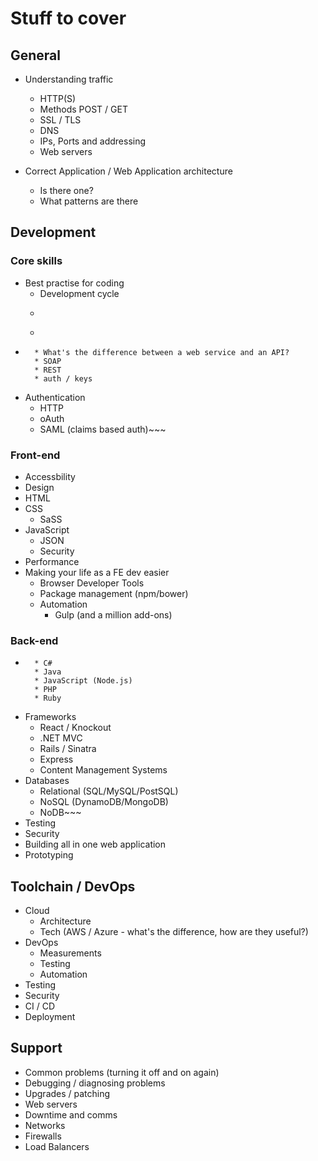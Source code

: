 # Stuff to cover

## General
* Understanding traffic
	* HTTP(S)
	* Methods POST / GET 
	* SSL / TLS
	* DNS
	* IPs, Ports and addressing
	* Web servers

* Correct Application / Web Application architecture
	* Is there one?
	* What patterns are there

## Development

### Core skills

* Best practise for coding
	* Development cycle
	* ~~~Version control (Git, SVN)~~~
	* ~~~Code styles (tabs vs spaces?!)~~~
* ~~~Creating web service and API's
	* What's the difference between a web service and an API?
	* SOAP
	* REST
	* auth / keys
* Authentication
	* HTTP
	* oAuth
	* SAML (claims based auth)~~~

### Front-end

* Accessbility
* Design
* HTML
* CSS
	* SaSS
* JavaScript
	* JSON
	* Security
* Performance
* Making your life as a FE dev easier
	* Browser Developer Tools
	* Package management (npm/bower)
	* Automation
		* Gulp (and a million add-ons)

### Back-end

* ~~~Languages
	* C#
	* Java
	* JavaScript (Node.js)
	* PHP
	* Ruby
* Frameworks
	* React / Knockout
	* .NET MVC
	* Rails / Sinatra
	* Express
	* Content Management Systems
* Databases
	* Relational (SQL/MySQL/PostSQL)
	* NoSQL (DynamoDB/MongoDB)
	* NoDB~~~
* Testing
* Security
* Building all in one web application
* Prototyping


## Toolchain / DevOps

* Cloud
	* Architecture
	* Tech (AWS / Azure - what's the difference, how are they useful?)
* DevOps
	* Measurements
	* Testing
	* Automation
* Testing
* Security
* CI / CD
* Deployment

## Support

* Common problems (turning it off and on again)
* Debugging / diagnosing problems
* Upgrades / patching
* Web servers
* Downtime and comms
* Networks
* Firewalls
* Load Balancers


